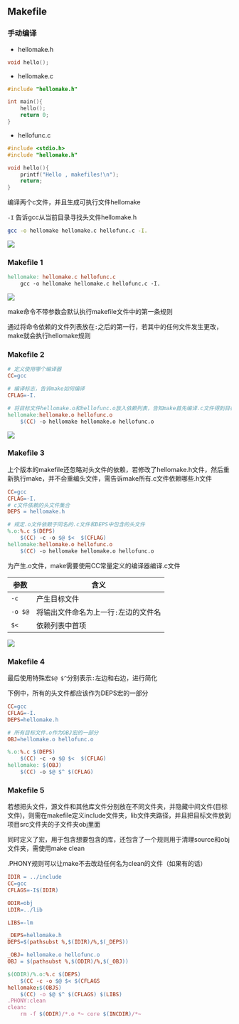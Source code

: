 <!--
 * @Description: 
 * @Version: 1.0
 * @Author: DaLao
 * @Email: dalao_li@163.com
 * @Date: 2021-11-11 23:58:36
 * @LastEditors: DaLao
 * @LastEditTime: 2022-05-23 21:52:07
-->

## Makefile


### 手动编译


- hellomake.h

```c
void hello();
```

- hellomake.c

```c
#include "hellomake.h"

int main(){
    hello();
    return 0;
}
```

- hellofunc.c

```c
#include <stdio.h>
#include "hellomake.h"

void hello(){
    printf("Hello , makefiles!\n");
    return;
}
```

编译两个c文件，并且生成可执行文件hellomake

`-I` 告诉gcc从当前目录寻找头文件hellomake.h

```sh
gcc -o hellomake hellomake.c hellofunc.c -I.
```

![](https://cdn.hurra.ltd/img/20211112220904.png)



### Makefile 1


```makefile
hellomake: hellomake.c hellofunc.c
    gcc -o hellomake hellomake.c hellofunc.c -I.
```

![](https://cdn.hurra.ltd/img/20211112222231.png)

make命令不带参数会默认执行makefile文件中的第一条规则

通过将命令依赖的文件列表放在`:`之后的第一行，若其中的任何文件发生更改，make就会执行hellomake规则



###  Makefile 2


```makefile
# 定义使用哪个编译器
CC=gcc

# 编译标志，告诉make如何编译
CFLAG=-I.

# 将目标文件hellomake.o和hellofunc.o放入依赖列表，告知make首先编译.c文件得到目标文件，然后链接得到可执行文件hellomake
hellomake:hellomake.o hellofunc.o
    $(CC) -o hellomake hellomake.o hellofunc.o
```

![](https://cdn.hurra.ltd/img/20211112225303.png)



### Makefile 3


上个版本的makefile还忽略对头文件的依赖，若修改了hellomake.h文件，然后重新执行make，并不会重编头文件，需告诉make所有.c文件依赖哪些.h文件

```makefile
CC=gcc
CFLAG=-I.
# c文件依赖的头文件集合
DEPS = hellomake.h

# 规定.o文件依赖于同名的.c文件和DEPS中包含的头文件
%.o:%.c $(DEPS)
    $(CC) -c -o $@ $<  $(CFLAG)
hellomake:hellomake.o hellofunc.o
    $(CC) -o hellomake hellomake.o hellofunc.o
```

为产生.o文件，make需要使用CC常量定义的编译器编译.c文件

| 参数    | 含义                                  |
| ------- | ------------------------------------- |
| `-c`    | 产生目标文件                          |
| `-o $@` | 将输出文件命名为上一行`:`左边的文件名 |
| `$<`    | 依赖列表中首项                        |

![](https://cdn.hurra.ltd/img/20211113010244.png)



### Makefile 4


最后使用特殊宏`$@ $^`分别表示`:`左边和右边，进行简化

下例中，所有的头文件都应该作为DEPS宏的一部分

```makefile
CC=gcc
CFLAG=-I.
DEPS=hellomake.h

# 所有目标文件.o作为OBJ宏的一部分
OBJ=hellomake.o hellofunc.o

%.o:%.c $(DEPS)
    $(CC) -c -o $@ $<  $(CFLAG)
hellomake: $(OBJ)
    $(CC) -o $@ $^ $(CFLAG)
```



### Makefile 5


若想把头文件，源文件和其他库文件分别放在不同文件夹，并隐藏中间文件(目标文件)，则需在makefile定义include文件夹，lib文件夹路径，并且把目标文件放到项目src文件夹的子文件夹obj里面

同时定义了宏，用于包含想要包含的库，还包含了一个规则用于清理source和obj文件夹，需使用make clean

.PHONY规则可以让make不去改动任何名为clean的文件（如果有的话）

```makefile
IDIR = ../include
CC=gcc
CFLAGS=-I$(IDIR)

ODIR=obj
LDIR=../lib

LIBS=-lm

_DEPS=hellomake.h
DEPS=$(pathsubst %,$(IDIR)/%,$(_DEPS))

_OBJ= hellomake.o hellofunc.o
OBJ = $(pathsubst %,$(ODIR)/%,$(_OBJ))

$(ODIR)/%.o:%.c $(DEPS)
    $(CC -c -o $@ $< $(CFLAGS
hellomake:$(OBJS)
    $(CC) -o $@ $^ $(CFLAGS) $(LIBS)
.PHONY:clean
clean:
    rm -f $(ODIR)/*.o *~ core $(INCDIR)/*~
```